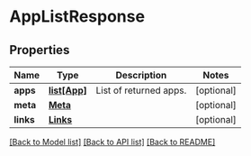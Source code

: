 # AppListResponse

## Properties
Name | Type | Description | Notes
------------ | ------------- | ------------- | -------------
**apps** | [**list[App]**](App.md) | List of returned apps. | [optional] 
**meta** | [**Meta**](Meta.md) |  | [optional] 
**links** | [**Links**](Links.md) |  | [optional] 

[[Back to Model list]](../README.md#documentation-for-models) [[Back to API list]](../README.md#documentation-for-api-endpoints) [[Back to README]](../README.md)



